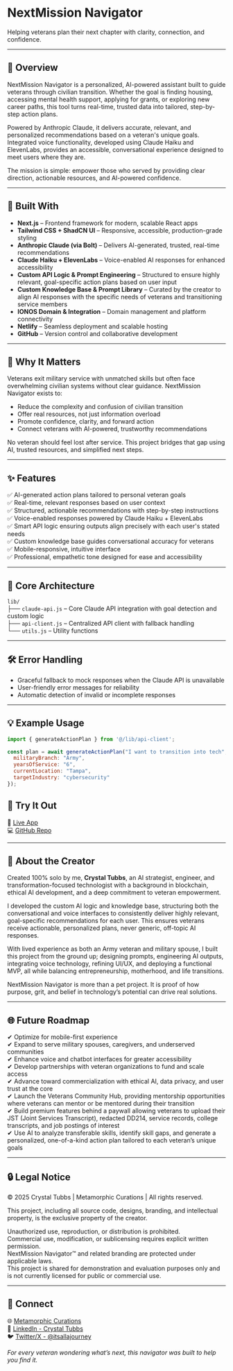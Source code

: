 # NextMission Navigator

Helping veterans plan their next chapter with clarity, connection, and confidence.

---

## 🙌 Overview

NextMission Navigator is a personalized, AI-powered assistant built to guide veterans through civilian transition. Whether the goal is finding housing, accessing mental health support, applying for grants, or exploring new career paths, this tool turns real-time, trusted data into tailored, step-by-step action plans.

Powered by Anthropic Claude, it delivers accurate, relevant, and personalized recommendations based on a veteran's unique goals. Integrated voice functionality, developed using Claude Haiku and ElevenLabs, provides an accessible, conversational experience designed to meet users where they are.

The mission is simple: empower those who served by providing clear direction, actionable resources, and AI-powered confidence.

---

## 🔧 Built With

- **Next.js** – Frontend framework for modern, scalable React apps  
- **Tailwind CSS + ShadCN UI** – Responsive, accessible, production-grade styling  
- **Anthropic Claude (via Bolt)** – Delivers AI-generated, trusted, real-time recommendations  
- **Claude Haiku + ElevenLabs** – Voice-enabled AI responses for enhanced accessibility  
- **Custom API Logic & Prompt Engineering** – Structured to ensure highly relevant, goal-specific action plans based on user input  
- **Custom Knowledge Base & Prompt Library** – Curated by the creator to align AI responses with the specific needs of veterans and transitioning service members  
- **IONOS Domain & Integration** – Domain management and platform connectivity  
- **Netlify** – Seamless deployment and scalable hosting  
- **GitHub** – Version control and collaborative development  

---

## 🤝 Why It Matters

Veterans exit military service with unmatched skills but often face overwhelming civilian systems without clear guidance. NextMission Navigator exists to:

- Reduce the complexity and confusion of civilian transition  
- Offer real resources, not just information overload  
- Promote confidence, clarity, and forward action  
- Connect veterans with AI-powered, trustworthy recommendations  

No veteran should feel lost after service. This project bridges that gap using AI, trusted resources, and simplified next steps.

---

## ✨ Features

✅ AI-generated action plans tailored to personal veteran goals  
✅ Real-time, relevant responses based on user context  
✅ Structured, actionable recommendations with step-by-step instructions  
✅ Voice-enabled responses powered by Claude Haiku + ElevenLabs  
✅ Smart API logic ensuring outputs align precisely with each user's stated needs  
✅ Custom knowledge base guides conversational accuracy for veterans  
✅ Mobile-responsive, intuitive interface  
✅ Professional, empathetic tone designed for ease and accessibility  

---

## 📂 Core Architecture

`lib/`  
├── `claude-api.js` – Core Claude API integration with goal detection and custom logic  
├── `api-client.js` – Centralized API client with fallback handling  
└── `utils.js` – Utility functions  

---

## 🛠️ Error Handling

- Graceful fallback to mock responses when the Claude API is unavailable  
- User-friendly error messages for reliability  
- Automatic detection of invalid or incomplete responses  

---

## 💡 Example Usage

```js
import { generateActionPlan } from '@/lib/api-client';

const plan = await generateActionPlan("I want to transition into tech", {
  militaryBranch: "Army",
  yearsOfService: "6",
  currentLocation: "Tampa",
  targetIndustry: "cybersecurity"
});
```
## 🚀 Try It Out

🔗 [Live App](https://nextmission-navigator.netlify.app)  
💻 [GitHub Repo](https://github.com/MsMetamorphosis/NextMission_Navigator)  

---

## 🌟 About the Creator

Created 100% solo by me, **Crystal Tubbs**, an AI strategist, engineer, and transformation-focused technologist with a background in blockchain, ethical AI development, and a deep commitment to veteran empowerment.

I developed the custom AI logic and knowledge base, structuring both the conversational and voice interfaces to consistently deliver highly relevant, goal-specific recommendations for each user. This ensures veterans receive actionable, personalized plans, never generic, off-topic AI responses.

With lived experience as both an Army veteran and military spouse, I built this project from the ground up; designing prompts, engineering AI outputs, integrating voice technology, refining UI/UX, and deploying a functional MVP, all while balancing entrepreneurship, motherhood, and life transitions.

NextMission Navigator is more than a pet project. It is proof of how purpose, grit, and belief in technology’s potential can drive real solutions.

---

## 🌐 Future Roadmap

✔ Optimize for mobile-first experience  
✔ Expand to serve military spouses, caregivers, and underserved communities  
✔ Enhance voice and chatbot interfaces for greater accessibility  
✔ Develop partnerships with veteran organizations to fund and scale access  
✔ Advance toward commercialization with ethical AI, data privacy, and user trust at the core  
✔ Launch the Veterans Community Hub, providing mentorship opportunities where veterans can mentor or be mentored during their transition  
✔ Build premium features behind a paywall allowing veterans to upload their JST (Joint Services Transcript), redacted DD214, service records, college transcripts, and job postings of interest  
✔ Use AI to analyze transferable skills, identify skill gaps, and generate a personalized, one-of-a-kind action plan tailored to each veteran’s unique goals  

---

## 🔒 Legal Notice

© 2025 Crystal Tubbs | Metamorphic Curations | All rights reserved.  

This project, including all source code, designs, branding, and intellectual property, is the exclusive property of the creator.  

Unauthorized use, reproduction, or distribution is prohibited.  
Commercial use, modification, or sublicensing requires explicit written permission.  
NextMission Navigator™ and related branding are protected under applicable laws.  
This project is shared for demonstration and evaluation purposes only and is not currently licensed for public or commercial use.  

---

## 🔗 Connect

🌐 [Metamorphic Curations](https://metamorphiccurations.com)  
💼 [LinkedIn - Crystal Tubbs](https://linkedin.com/in/crystaltubbs)  
🐦 [Twitter/X - @itsallajourney](https://twitter.com/itsallajourney)  

_For every veteran wondering what’s next, this navigator was built to help you find it._  
